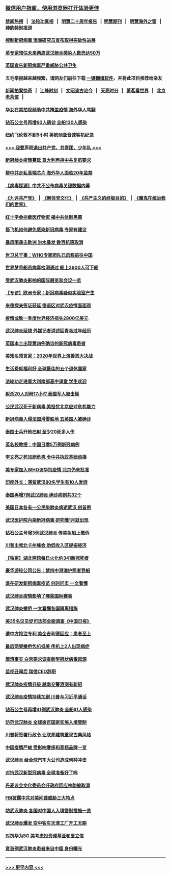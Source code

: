 ### [微信用户指南，使用浏览器打开体验更佳](https://github.com/gfw-breaker/banned-news1/blob/master/indexes/wechat-guide.md?t=0)
#### [禁闻热榜](热点新闻.md?t=0)  &nbsp;&nbsp;|&nbsp;&nbsp; [法轮功真相](https://github.com/gfw-breaker/truth/blob/master/README.md?t=0) &nbsp;&nbsp;|&nbsp;&nbsp; [明慧二十周年报告](https://github.com/gfw-breaker/mh-reports/blob/master/README.md?t=0) &nbsp;&nbsp;|&nbsp;&nbsp;[明慧期刊](https://github.com/gfw-breaker/mh-qikan) &nbsp;&nbsp;|&nbsp;&nbsp; [明慧海外之窗](https://github.com/gfw-breaker/mh-news/blob/master/README.md?t=0) &nbsp;&nbsp;|&nbsp;&nbsp; [神韵特别报道](https://github.com/gfw-breaker/mh-news/blob/master/shenyun.md?t=0)
#### [控制新冠病毒 澳洲研究员宣布取得突破性进展](../pages/nsc418/n11858505.md?t=02102033) 
#### [英专家预估未来两周武汉肺炎感染人数恐达50万](../pages/nsc418/n11857886.md?t=02102033) 
#### [英国宣告新冠病毒严重威胁公共卫生](../pages/nsc418/n11858285.md?t=02102033) 
#### 五毛举报越来越频繁，请网友们前往下载 [一键翻墙软件](https://github.com/gfw-breaker/ssr-accounts)，并将此项目推荐给亲友
#### [新闻拍案惊奇](https://github.com/gfw-breaker/banned-news1/blob/master/pages/link4.md) &nbsp;&nbsp;|&nbsp;&nbsp; [江峰时刻](https://github.com/gfw-breaker/banned-news1/blob/master/pages/link4.md) &nbsp;&nbsp;|&nbsp;&nbsp; [文昭谈古论今](https://github.com/gfw-breaker/banned-news1/blob/master/pages/link4.md) &nbsp;&nbsp;|&nbsp;&nbsp; [天亮时分](https://github.com/gfw-breaker/banned-news1/blob/master/pages/link4.md) &nbsp;&nbsp;|&nbsp;&nbsp; [萧茗看世界](https://github.com/gfw-breaker/banned-news1/blob/master/pages/link4.md) &nbsp;&nbsp;|&nbsp;&nbsp; [北京老茶馆](https://github.com/gfw-breaker/banned-news1/blob/master/pages/link4.md) &nbsp;&nbsp;|&nbsp;&nbsp; 
#### [华女在美拍视频助中共掩盖疫情 海外华人骂翻](../pages/nsc418/n11857407.md?t=02102033) 
#### [钻石公主号再增60人确诊 全船130人感染](../pages/nsc418/n11857366.md?t=02102033) 
#### [纽约飞伦敦不到5小时 英航创亚音速客机纪录](../pages/nsc418/n11857405.md?t=02102033) 
#### [>>> 我要声明退出共产党、共青团、少年队 <<<](https://github.com/begood0513/goodnews/blob/master/quit/letter.md) 
#### [新冠肺炎疫情蔓延 意大利再拒中共复航要求](../pages/nsc418/n11857200.md?t=02102033) 
#### [帮中共走私高端芯片 海外华人面临20年监禁](../pages/nsc418/n11855016.md?t=02102033) 
#### [【病毒探源】中共不公布病毒关键数据内幕](../pages/nsc418/n11856584.md?t=02102033) 
#### [《九评共产党》](https://github.com/begood0513/9ping.md/blob/master/README.md) &nbsp;|&nbsp; [《解体党文化》](../../../../jtdwh.md/blob/master/README.md)  &nbsp;|&nbsp; [《共产主义的终极目的》](../../../../gczydzjmd.md/blob/master/README.md) &nbsp;|&nbsp; [《魔鬼在统治我们的世界》](../../../../mgztzwmdsj.md/blob/master/README.md) 
#### [红十字会拦截医疗物资 揭中共体制黑幕](../pages/nsc418/n11856750.md?t=02102033) 
#### [搭飞机如何避免感染新冠病毒 专家有建议](../pages/nsc418/n11853427.md?t=02102033) 
#### [暴风雨袭击欧洲 洪水暴发 数百航班取消](../pages/nsc418/n11856453.md?t=02102033) 
#### [世卫总干事：WHO专家团队已启程前往中国](../pages/nsc418/n11856612.md?t=02102033) 
#### [世界梦号船员病毒检测通过 船上3600人可下船](../pages/nsc418/n11856520.md?t=02102033) 
#### [受武汉肺炎影响的国际展览和会议一览](../pages/nsc418/n11856420.md?t=02102033) 
#### [【专访】欧洲专家：新冠病毒疑似实验室产生](../pages/nsc418/n11856378.md?t=02102033) 
#### [来德探亲签证获延 德语区对武汉疫情面面观](../pages/nsc418/n11856283.md?t=02102033) 
#### [疫情或致一季度世界经济损失2800亿美元](../pages/nsc418/n11855639.md?t=02102033) 
#### [武汉肺炎延烧 外媒记者讲述回青岛过年经历](../pages/nsc418/n11856159.md?t=02102033) 
#### [英国本土出现第四例确诊的新冠病毒患者](../pages/nsc418/n11855930.md?t=02102033) 
#### [美知名预言家：2020年世界上演善恶大决战](../pages/nsc418/n11855418.md?t=02102033) 
#### [生活费低福利好 全球最佳的五个退休国家](../pages/nsc418/n11848347.md?t=02102033) 
#### [法轮功走进意大利南部高中课堂 学生欢迎](../pages/nsc418/n11853859.md?t=02102033) 
#### [射杀20人对峙17小时 泰国军人被击毙](../pages/nsc418/n11854869.md?t=02102033) 
#### [公民武汉死于新病毒 美担忧北京应对危机能力](../pages/nsc418/n11854331.md?t=02102033) 
#### [新冠病毒入侵法国滑雪胜地 五英国人被确诊](../pages/nsc418/n11854307.md?t=02102033) 
#### [泰国士兵开枪扫射 至少20死多人伤](../pages/nsc418/n11854276.md?t=02102033) 
#### [英名校教授：中国日增5万例新冠病例](../pages/nsc418/n11854174.md?t=02102033) 
#### [李文亮之死加剧危机 令中共执政基础动摇](../pages/nsc418/n11854003.md?t=02102033) 
#### [美专家加入WHO访华抗疫情 北京仍未批准](../pages/nsc418/n11854043.md?t=02102033) 
#### [印度外长：滞留武汉80名学生有10人发烧](../pages/nsc418/n11853821.md?t=02102033) 
#### [泰国再增7例武汉肺炎 确诊病例共32个](../pages/nsc418/n11853808.md?t=02102033) 
#### [美国日本各有一公民染肺炎病逝武汉 创首例](../pages/nsc418/n11853509.md?t=02102033) 
#### [武汉医护院内染新冠病毒 研究曝1月就出现](../pages/nsc418/n11852928.md?t=02102033) 
#### [钻石公主号增3例武汉肺炎 传美拟船上撤侨](../pages/nsc418/n11853240.md?t=02102033) 
#### [川普出席北卡州峰会 助低收入区提振经济](../pages/nsc418/n11853232.md?t=02102033) 
#### [【独家】湖北两馆每日火化约341新冠死者](../pages/nsc418/n11845444.md?t=02102033) 
#### [豪华游轮公司公告：禁持中港澳护照者登船](../pages/nsc418/n11852761.md?t=02102033) 
#### [谁在研发新冠病毒疫苗 何时问市 一文看懂](../pages/nsc418/n11852840.md?t=02102033) 
#### [武汉肺炎疫情影响了哪些国际赛事](../pages/nsc418/n11852441.md?t=02102033) 
#### [武汉肺炎撤侨 一文看懂各国隔离措施](../pages/nsc418/n11844216.md?t=02102033) 
#### [美35名议员促司法部全面调查《中国日报》](../pages/nsc418/n11852435.md?t=02102033) 
#### [遭中方抢注专利 美企吉利德回应：患者至上](../pages/nsc418/n11852037.md?t=02102033) 
#### [最后两架撤侨包机抵美 传机上2人出现病症](../pages/nsc418/n11852173.md?t=02102033) 
#### [厘清事实 白宫要求调查新型冠状病毒起源](../pages/nsc418/n11852106.md?t=02102033) 
#### [监视丑闻后 瑞信CEO辞职](../pages/nsc418/n11852127.md?t=02102033) 
#### [武汉肺炎疫情升级 越南交警酒测有新招](../pages/nsc418/n11851632.md?t=02102033) 
#### [武汉肺炎疫情持续加剧 川普与习近平通话](../pages/nsc418/n11851613.md?t=02102033) 
#### [钻石公主号再增41例武汉肺炎 全船61人感染](../pages/nsc418/n11850401.md?t=02102033) 
#### [防范武汉肺炎 全球逾百国家实施入境管制](../pages/nsc418/n11850557.md?t=02102033) 
#### [川普将签署行政令 让联邦建筑重现古典风格](../pages/nsc418/n11850654.md?t=02102033) 
#### [中国疫情严峻 受影响奢侈和高档品牌一览](../pages/nsc418/n11850319.md?t=02102033) 
#### [武汉肺炎 给全球汽车大公司造成何种冲击](../pages/nsc418/n11850056.md?t=02102033) 
#### [对抗武汉新型冠病毒 全球准备好了吗](../pages/nsc418/n11850142.md?t=02102033) 
#### [丹麦议会文化委员会吁政府回应神韵被取消](../pages/nsc418/n11849312.md?t=02102033) 
#### [FBI披露中共对美间谍威胁三大特点](../pages/nsc418/n11849700.md?t=02102033) 
#### [防武汉肺炎 各国对中国人入境管制措施一览](../pages/nsc418/n11838726.md?t=02102033) 
#### [武汉肺炎爆发 空中客车天津工厂开工无期](../pages/nsc418/n11849634.md?t=02102033) 
#### [对抗华为5G 美考虑投资诺基亚和爱立信](../pages/nsc418/n11849510.md?t=02102033) 
#### [意首例武汉肺炎患者来自中国 身份曝光](../pages/nsc418/n11849454.md?t=02102033) 

----
#### [ >>> 更早内容 <<< ](../indexes/nsc418-earlier.md)
